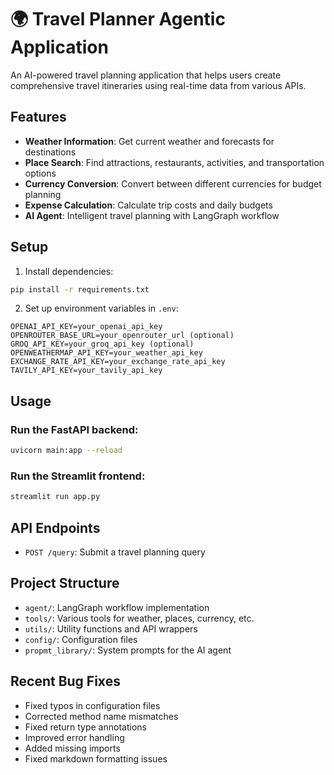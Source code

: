 # 🌍 Travel Planner Agentic Application

An AI-powered travel planning application that helps users create comprehensive travel itineraries using real-time data from various APIs.

## Features

- **Weather Information**: Get current weather and forecasts for destinations
- **Place Search**: Find attractions, restaurants, activities, and transportation options
- **Currency Conversion**: Convert between different currencies for budget planning
- **Expense Calculation**: Calculate trip costs and daily budgets
- **AI Agent**: Intelligent travel planning with LangGraph workflow

## Setup

1. Install dependencies:
```bash
pip install -r requirements.txt
```

2. Set up environment variables in `.env`:
```
OPENAI_API_KEY=your_openai_api_key
OPENROUTER_BASE_URL=your_openrouter_url (optional)
GROQ_API_KEY=your_groq_api_key (optional)
OPENWEATHERMAP_API_KEY=your_weather_api_key
EXCHANGE_RATE_API_KEY=your_exchange_rate_api_key
TAVILY_API_KEY=your_tavily_api_key
```

## Usage

### Run the FastAPI backend:
```bash
uvicorn main:app --reload
```

### Run the Streamlit frontend:
```bash
streamlit run app.py
```

## API Endpoints

- `POST /query`: Submit a travel planning query

## Project Structure

- `agent/`: LangGraph workflow implementation
- `tools/`: Various tools for weather, places, currency, etc.
- `utils/`: Utility functions and API wrappers
- `config/`: Configuration files
- `propmt_library/`: System prompts for the AI agent

## Recent Bug Fixes

- Fixed typos in configuration files
- Corrected method name mismatches
- Fixed return type annotations
- Improved error handling
- Added missing imports
- Fixed markdown formatting issues